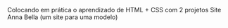 Colocando em prática o aprendizado de HTML + CSS com 2 projetos
Site Anna Bella (um site para uma modelo)
